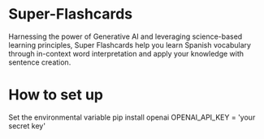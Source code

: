 # Super-Flashcards
Harnessing the power of Generative AI and leveraging science-based learning principles, Super Flashcards help you learn Spanish vocabulary through in-context word interpretation and apply your knowledge with sentence creation.

# How to set up
Set the environmental variable
pip install openai
OPENAI_API_KEY = 'your secret key'